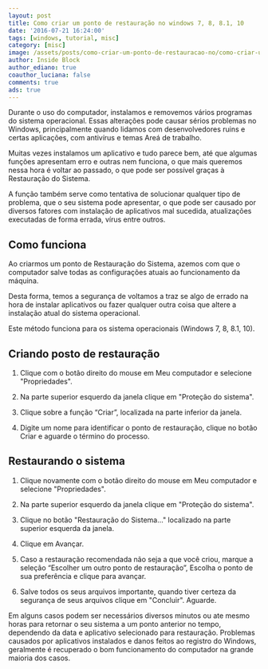 ```yaml
---
layout: post
title: Como criar um ponto de restauração no windows 7, 8, 8.1, 10
date: '2016-07-21 16:24:00'
tags: [windows, tutorial, misc]
category: [misc]
image: /assets/posts/como-criar-um-ponto-de-restauracao-no/como-criar-um-ponto-de-restauracao-no.jpg
author: Inside Block
author_ediano: true
coauthor_luciana: false
comments: true
ads: true
---
```


Durante o uso do computador, instalamos e removemos vários programas do sistema operacional. Essas alterações pode causar sérios problemas no Windows, principalmente quando lidamos com desenvolvedores ruins e certas aplicações, com antivírus e temas Areá de trabalho.

Muitas vezes instalamos um aplicativo e tudo parece bem, até que algumas funções apresentam erro e outras nem funciona, o que mais queremos nessa hora é voltar ao passado, o que pode ser possível graças à Restauração do Sistema.

A função também serve como tentativa de solucionar qualquer tipo de problema, que o seu sistema pode apresentar, o que pode ser causado por diversos fatores com instalação de aplicativos mal sucedida, atualizações executadas de forma errada, vírus entre outros.

## Como funciona
Ao criarmos um ponto de Restauração do Sistema, azemos com que o computador salve todas as configurações atuais ao funcionamento da máquina.

Desta forma, temos a segurança de voltamos a traz se algo de errado na hora de instalar aplicativos ou fazer qualquer outra coisa que altere a instalação atual do sistema operacional.

Este método funciona para os sistema operacionais (Windows 7, 8, 8.1, 10).

## Criando posto de restauração

1. Clique com o botão direito do mouse em Meu computador e selecione "Propriedades".

2. Na parte superior esquerdo da janela clique em "Proteção do sistema".

3. Clique sobre a função “Criar”, localizada na parte inferior da janela.

4. Digite um nome para identificar o ponto de restauração, clique no botão Criar e aguarde o término do processo.

## Restaurando o sistema
1. Clique novamente com o botão direito do mouse em Meu computador e selecione "Propriedades".

2. Na parte superior esquerdo da janela clique em "Proteção do sistema".

3. Clique no botão "Restauração do Sistema..." localizado na parte superior esquerda da janela.

4. Clique em Avançar.

5. Caso a restauração recomendada não seja a que você criou, marque a seleção “Escolher um outro ponto de restauração”, Escolha o ponto de sua preferência e clique para avançar.

6. Salve todos os seus arquivos importante, quando tiver certeza da segurança de seus arquivos clique em "Concluir". Aguarde.

Em alguns casos podem ser necessários diversos minutos ou ate mesmo horas para retornar o seu sistema a um ponto anterior no tempo, dependendo da data e aplicativo selecionado para restauração. Problemas causados por aplicativos instalados e danos feitos ao registro do Windows, geralmente é recuperado o bom funcionamento do computador na grande maioria dos casos.